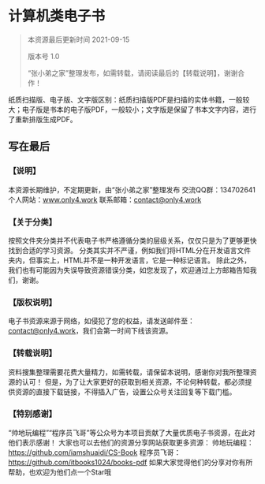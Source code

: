 # 计算机类电子书

> 本资源最后更新时间 2021-09-15
>
> 版本号 1.0
>
> “张小弟之家”整理发布，如需转载，请阅读最后的【转载说明】，谢谢合作！



纸质扫描版、电子版、文字版区别：纸质扫描版PDF是扫描的实体书籍，一般较大；电子版是书本的电子版PDF，一般较小；文字版是保留了书本文字内容，进行了重新排版生成PDF。



## 写在最后

### 【说明】

本资源长期维护，不定期更新，由“张小弟之家”整理发布
交流QQ群：134702641
个人网站：www.only4.work
联系邮箱：contact@only4.work

### 【关于分类】

按照文件夹分类并不代表电子书严格遵循分类的层级关系，仅仅只是为了更够更快找到合适的学习资源。
分类其实并不严谨，例如我们将HTML分在开发语言文件夹内，但事实上，HTML并不是一种开发语言，它是一种标记语言。
除此之外，我们也有可能因为失误导致资源错误分类，如您发现了，欢迎通过上方邮箱告知我们，谢谢。

### 【版权说明】

电子书资源来源于网络，如侵犯了您的权益，请发送邮件至：contact@only4.work，我们会第一时间下线该资源。

### 【转载说明】

资料搜集整理需要花费大量精力，如需转载，请保留本说明，感谢你对我所整理资源的认可！
但是，为了让大家更好的获取到相关资源，不论何种转载，都必须提供资源的直接下载链接，不得插入广告，设置公众号关注回复等下载门槛。

### 【特别感谢】

“帅地玩编程”“程序员飞哥”等公众号为本项目贡献了大量优质电子书资源，在此对他们表示感谢！
大家也可以去他们的资源分享网站获取更多资源：
帅地玩编程：https://github.com/iamshuaidi/CS-Book
程序员飞哥：https://github.com/itbooks1024/books-pdf
如果大家觉得他们的分享对你有所帮助，也欢迎为他们点一个Star哦

